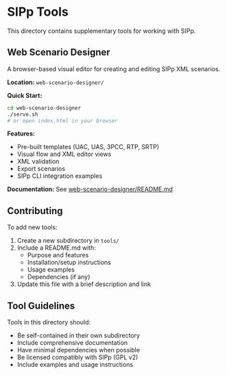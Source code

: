 # SIPp Tools

This directory contains supplementary tools for working with SIPp.

## Web Scenario Designer

A browser-based visual editor for creating and editing SIPp XML scenarios.

**Location:** `web-scenario-designer/`

**Quick Start:**
```bash
cd web-scenario-designer
./serve.sh
# or open index.html in your browser
```

**Features:**
- Pre-built templates (UAC, UAS, 3PCC, RTP, SRTP)
- Visual flow and XML editor views
- XML validation
- Export scenarios
- SIPp CLI integration examples

**Documentation:** See [web-scenario-designer/README.md](web-scenario-designer/README.md)

## Contributing

To add new tools:

1. Create a new subdirectory in `tools/`
2. Include a README.md with:
   - Purpose and features
   - Installation/setup instructions
   - Usage examples
   - Dependencies (if any)
3. Update this file with a brief description and link

## Tool Guidelines

Tools in this directory should:
- Be self-contained in their own subdirectory
- Include comprehensive documentation
- Have minimal dependencies when possible
- Be licensed compatibly with SIPp (GPL v2)
- Include examples and usage instructions
